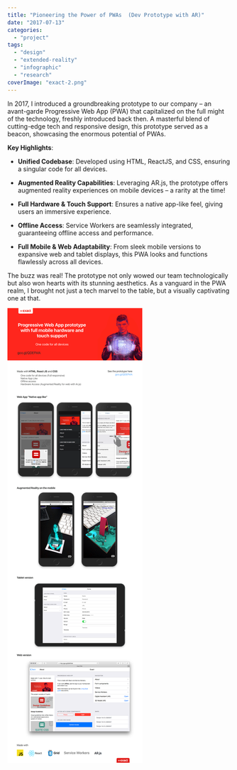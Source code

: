 ```yaml
---
title: "Pioneering the Power of PWAs  (Dev Prototype with AR)"
date: "2017-07-13"
categories: 
  - "project"
tags: 
  - "design"
  - "extended-reality"
  - "infographic"
  - "research"
coverImage: "exact-2.png"
---
```


In 2017, I introduced a groundbreaking prototype to our company – an avant-garde Progressive Web App (PWA) that capitalized on the full might of the technology, freshly introduced back then. A masterful blend of cutting-edge tech and responsive design, this prototype served as a beacon, showcasing the enormous potential of PWAs.

**Key Highlights**:

- **Unified Codebase**: Developed using HTML, ReactJS, and CSS, ensuring a singular code for all devices.

- **Augmented Reality Capabilities**: Leveraging AR.js, the prototype offers augmented reality experiences on mobile devices – a rarity at the time!

- **Full Hardware & Touch Support**: Ensures a native app-like feel, giving users an immersive experience.

- **Offline Access**: Service Workers are seamlessly integrated, guaranteeing offline access and performance.

- **Full Mobile & Web Adaptability**: From sleek mobile versions to expansive web and tablet displays, this PWA looks and functions flawlessly across all devices.

The buzz was real! The prototype not only wowed our team technologically but also won hearts with its stunning aesthetics. As a vanguard in the PWA realm, I brought not just a tech marvel to the table, but a visually captivating one at that.

![](images/exact-1.png)
